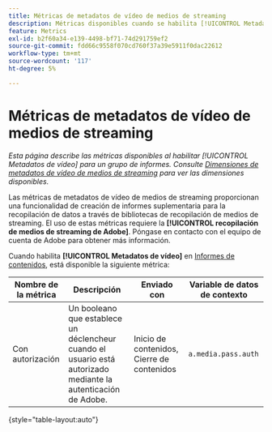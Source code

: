 ```yaml
---
title: Métricas de metadatos de vídeo de medios de streaming
description: Métricas disponibles cuando se habilita [!UICONTROL Metadatos de vídeo] para un grupo de informes.
feature: Metrics
exl-id: b2f60a34-e139-4498-bf71-74d291759ef2
source-git-commit: fdd66c9558f070cd760f37a39e5911f0dac22612
workflow-type: tm+mt
source-wordcount: '117'
ht-degree: 5%

---
```


# Métricas de metadatos de vídeo de medios de streaming

*Esta página describe las métricas disponibles al habilitar [!UICONTROL Metadatos de vídeo] para un grupo de informes. Consulte [Dimensiones de metadatos de vídeo de medios de streaming](../dimensions/sm-video-metadata.md) para ver las dimensiones disponibles.*

Las métricas de metadatos de vídeo de medios de streaming proporcionan una funcionalidad de creación de informes suplementaria para la recopilación de datos a través de bibliotecas de recopilación de medios de streaming. El uso de estas métricas requiere la **[!UICONTROL recopilación de medios de streaming de Adobe]**. Póngase en contacto con el equipo de cuenta de Adobe para obtener más información.

Cuando habilita **[!UICONTROL Metadatos de vídeo]** en [Informes de contenidos](/help/admin/admin/c-manage-report-suites/c-edit-report-suites/media-management.md), está disponible la siguiente métrica:

| Nombre de la métrica | Descripción | Enviado con | Variable de datos de contexto |
| --- | --- | --- | --- |
| Con autorización | Un booleano que establece un déclencheur cuando el usuario está autorizado mediante la autenticación de Adobe. | Inicio de contenidos, Cierre de contenidos | `a.media.pass.auth` |

{style="table-layout:auto"}
